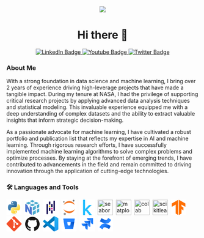 <div id="header" align="center">
  <img src="https://media.giphy.com/media/cfF1c9rnGV8cBJIsjp/giphy.gif" width="250"/>
  <h1>Hi there 👋</h1>
</div>


<div id="contact" align="center">
  <a href="https://www.linkedin.com/in/laura-cornejo-paulino/">
    <img src="https://img.shields.io/badge/LinkedIn-blue?style=for-the-badge&logo=linkedin&logoColor=white" alt="LinkedIn Badge"/>
  </a>
    <a href="mailto: laurapaulino925@gmail.com">
      <img src="https://img.shields.io/badge/Gmail-red?style=for-the-badge&logo=gmail&logoColor=white" alt="Youtube Badge"/>
    </a>
    <a href="https://medium.com/@datachisme">
      <img src="https://img.shields.io/badge/Medium-black?style=for-the-badge&logo=medium&logoColor=white" alt="Twitter Badge"/>
    </a>
<!--   <a href="laurapaulino925@gmail.com">
    <img src="https://github.com/lauxpaux/lauxpaux/assets/40530704/185019a0-684c-4eea-8c17-6f220fa2dea6" alt="Gmail Badge"/>
  </a> -->

</div>

### About Me ###
<div id="bio">
  <p>With a strong foundation in data science and machine learning, I bring over 2 years of experience driving high-leverage projects that have made a tangible impact. During my tenure at NASA, I had the privilege of supporting critical research projects by applying advanced data analysis techniques and statistical modeling. This invaluable experience equipped me with a deep understanding of complex datasets and the ability to extract valuable insights that inform strategic decision-making.

As a passionate advocate for machine learning, I have cultivated a robust portfolio and publication list that reflects my expertise in AI and machine learning. Through rigorous research efforts, I have successfully implemented machine learning algorithms to solve complex problems and optimize processes. By staying at the forefront of emerging trends, I have contributed to advancements in the field and remain committed to driving innovation through the application of cutting-edge technologies.</p>
 </div>
 
### :hammer_and_wrench: Languages and Tools
<div id="badges">
<!--   ###:hammer_and_wrench: Languages and Tools -->
  <img src="https://github.com/devicons/devicon/blob/master/icons/python/python-original.svg" title='python' width="40" height="40">&nbsp;
  <img src="https://github.com/devicons/devicon/blob/master/icons/numpy/numpy-original.svg" title='numpy' width="40" height="40">&nbsp;
  <img src="https://github.com/devicons/devicon/blob/master/icons/pandas/pandas-original.svg" title='pandas' width="40" height="40">&nbsp;
  <img src="https://github.com/devicons/devicon/blob/master/icons/jupyter/jupyter-original.svg" title='jupyter' width="40" height="40">&nbsp;
  <img src="https://github.com/devicons/devicon/blob/master/icons/kaggle/kaggle-original.svg" title="kaggle" width="40" height="40">&nbsp;
  <img src="https://seaborn.pydata.org/_images/logo-mark-lightbg.svg" title="seaborn" width="40" height="40">&nbsp;
  <img src="https://upload.wikimedia.org/wikipedia/commons/8/84/Matplotlib_icon.svg" title="matplotlib" width="40" height="40">&nbsp;   
  <img src="https://upload.wikimedia.org/wikipedia/commons/d/d0/Google_Colaboratory_SVG_Logo.svg" title="colab" width="40" height="40">&nbsp;                   <img src="https://upload.wikimedia.org/wikipedia/commons/0/05/Scikit_learn_logo_small.svg" title="scikitlearn" width="40" height="40">&nbsp;
  <img src="https://github.com/devicons/devicon/blob/master/icons/tensorflow/tensorflow-original.svg" title="tensorflow" width="40" height="40">&nbsp;
  <img src="https://github.com/devicons/devicon/blob/master/icons/git/git-original.svg" title="git" width="40" height="40">&nbsp;
  <img src="https://github.com/devicons/devicon/blob/master/icons/github/github-original.svg" title="github" width="40" height="40">&nbsp; 
  <img src="https://github.com/devicons/devicon/blob/master/icons/vscode/vscode-original.svg" title="vscode" width="40" height="40">&nbsp;  
  <img src="https://github.com/devicons/devicon/blob/master/icons/bitbucket/bitbucket-original.svg" title="bitbucket" width="40" height="40">&nbsp;  
  <img src="https://github.com/devicons/devicon/blob/master/icons/jira/jira-original.svg" title="jira" width="40" height="40">&nbsp;
  <img src="https://github.com/devicons/devicon/blob/master/icons/confluence/confluence-original.svg" title="confluence" width="40" height="40">&nbsp;          </div>
  
 
<!--
**lauxpaux/lauxpaux** is a ✨ _special_ ✨ repository because its `README.md` (this file) appears on your GitHub profile.

Here are some ideas to get you started:

- 🔭 I’m currently working on ...
- 🌱 I’m currently learning ...
- 👯 I’m looking to collaborate on ...
- 🤔 I’m looking for help with ...
- 💬 Ask me about ...![Uploading python.svg…]()

- 📫 How to reach me: ...
- 😄 Pronouns: ...
- ⚡ Fun fact: ...
-->
